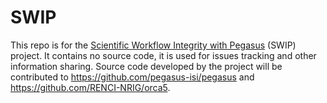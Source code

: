 # SWIP
This repo is for the [Scientific Workflow Integrity with Pegasus](https://cacr.iu.edu/projects/swip/index.php) (SWIP) project. It contains no source code, it is used for issues tracking and other information sharing. Source code developed by the project will be contributed to https://github.com/pegasus-isi/pegasus and https://github.com/RENCI-NRIG/orca5.
